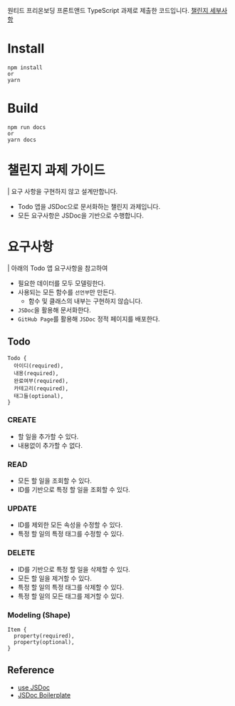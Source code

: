 원티드 프리온보딩 프론트앤드 TypeScript 과제로 제출한 코드입니다. [챌린지 세부사항](https://www.wanted.co.kr/events/pre_challenge_fe_2)

# Install

```
npm install
or
yarn
```

# Build
```
npm run docs
or
yarn docs
```

# 챌린지 과제 가이드
| 요구 사항을 구현하지 않고 설계만합니다.

- Todo 앱을 JSDoc으로 문서화하는 챌린지 과제입니다.
- 모든 요구사항은 JSDoc을 기반으로 수행합니다.

# 요구사항
| 아래의 Todo 앱 요구사항을 참고하여 
- 필요한 데이터를 모두 모델링한다.
- 사용되는 모든 함수를 `선언부`만 만든다.
  - 함수 및 클래스의 내부는 구현하지 않습니다.
- `JSDoc`을 활용해 문서화한다.
- `GitHub Page`를 활용해 `JSDoc` 정적 페이지를 배포한다.

## Todo

```
Todo {
  아이디(required),
  내용(required),
  완료여부(required),
  카테고리(required),
  태그들(optional),
}
```

### CREATE
- 할 일을 추가할 수 있다.
- 내용없이 추가할 수 없다.

### READ
- 모든 할 일을 조회할 수 있다.
- ID를 기반으로 특정 할 일을 조회할 수 있다.

### UPDATE
- ID를 제외한 모든 속성을 수정할 수 있다.
- 특정 할 일의 특정 태그를 수정할 수 있다.

### DELETE
- ID를 기반으로 특정 할 일을 삭제할 수 있다.
- 모든 할 일을 제거할 수 있다.
- 특정 할 일의 특정 태그를 삭제할 수 있다.
- 특정 할 일의 모든 태그를 제거할 수 있다.

### Modeling (Shape)
```
Item {
  property(required),
  property(optional),
}
```

## Reference
- [use JSDoc](https://jsdoc.app/)
- [JSDoc Boilerplate](https://github.com/pocojang/jsdoc-boilerplate)
